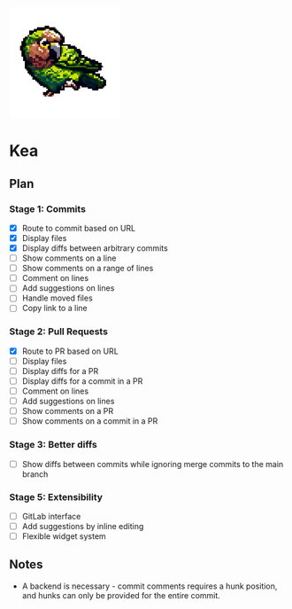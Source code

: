 <img src="./public/kea.png" width="200" height="200" alt="Kea logo">

# Kea

## Plan

### Stage 1: Commits

- [x] Route to commit based on URL
- [x] Display files
- [x] Display diffs between arbitrary commits
- [ ] Show comments on a line
- [ ] Show comments on a range of lines
- [ ] Comment on lines
- [ ] Add suggestions on lines
- [ ] Handle moved files
- [ ] Copy link to a line

### Stage 2: Pull Requests

- [x] Route to PR based on URL
- [ ] Display files
- [ ] Display diffs for a PR
- [ ] Display diffs for a commit in a PR
- [ ] Comment on lines
- [ ] Add suggestions on lines
- [ ] Show comments on a PR
- [ ] Show comments on a commit in a PR

### Stage 3: Better diffs

- [ ] Show diffs between commits while ignoring merge commits to the main branch

### Stage 5: Extensibility

- [ ] GitLab interface
- [ ] Add suggestions by inline editing
- [ ] Flexible widget system

## Notes

- A backend is necessary - commit comments requires a hunk position, and hunks can only be provided for the entire commit.
